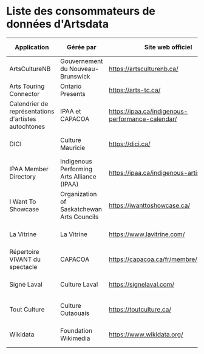 
# Liste des consommateurs de données d'Artsdata

| Application | Gérée par | Site web officiel | Référentiel Github |
| --- | --- | --- | --- |
| ArtsCultureNB | Gouvernement du Nouveau-Brunswick | https://artsculturenb.ca/ | [footlight-calendar-api](https://github.com/culturecreates/footlight-calendar-api) |
| Arts Touring Connector | Ontario Presents | https://arts-tc.ca/ | [artsdata-planet-atc](https://github.com/culturecreates/artsdata-planet-atc)
| Calendrier de représentations d'artistes autochtones | IPAA et CAPACOA | https://ipaa.ca/indigenous-performance-calendar/ | [artsdata-ical](https://github.com/culturecreates/artsdata-ical) |
| DICI | Culture Mauricie | https://dici.ca/ | [footlight-calendar-api](https://github.com/culturecreates/footlight-calendar-api) |
| IPAA Member Directory | Indigenous Performing Arts Alliance (IPAA) | https://ipaa.ca/indigenous-artists/| [artsdata-planet-ipaa](https://github.com/culturecreates/artsdata-planet-ipaa) |
| I Want To Showcase | Organization of Saskatchewan Arts Councils | https://iwanttoshowcase.ca/ | [artsdata-planet-iwts](https://github.com/culturecreates/artsdata-planet-iwts) |
| La Vitrine | La Vitrine | https://www.lavitrine.com/ | [artsdata-planet-lavitrine](https://github.com/culturecreates/artsdata-planet-lavitrine) |
| Répertoire VIVANT du spectacle | CAPACOA | https://capacoa.ca/fr/membre/repertoire/ | [artsdata-shortcode](https://github.com/culturecreates/artsdata-shortcode) |
| Signé Laval |  Culture Laval | https://signelaval.com/ | [footlight-calendar-api](https://github.com/culturecreates/footlight-calendar-api) |
| Tout Culture |  Culture Outaouais | https://toutculture.ca/ | [footlight-calendar-api](https://github.com/culturecreates/footlight-calendar-api) |
| Wikidata | Foundation Wikimedia | https://www.wikidata.org/ | [artsdata-planet-wikidata](https://github.com/culturecreates/artsdata-planet-wikidata) |
